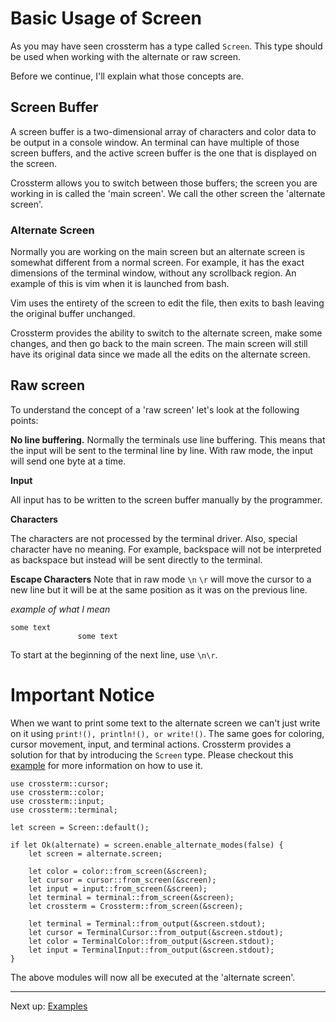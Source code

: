 # Basic Usage of Screen
As you may have seen crossterm has a type called `Screen`. This type should be used when working with the alternate or raw screen.

Before we continue, I'll explain what those concepts are.

## Screen Buffer
A screen buffer is a two-dimensional array of characters and color data to be output in a console window. An terminal can have multiple of those screen buffers, and the active screen buffer is the one that is displayed on the screen.

Crossterm allows you to switch between those buffers; the screen you are working in is called the 'main screen'.  We call the other screen the 'alternate screen'.

### Alternate Screen
Normally you are working on the main screen but an alternate screen is somewhat different from a normal screen.
For example, it has the exact dimensions of the terminal window, without any scrollback region. An example of this is vim when it is launched from bash.

Vim uses the entirety of the screen to edit the file, then exits to bash leaving the original buffer unchanged.

Crossterm provides the ability to switch to the alternate screen, make some changes, and then go back to the main screen. The main screen will still have its original data since we made all the edits on the alternate screen.

## Raw screen
To understand the concept of a 'raw screen' let's look at the following points:

**No line buffering.**
Normally the terminals use line buffering. This means that the input will be sent to the terminal line by line. With raw mode, the input will send one byte at a time.

**Input**

 All input has to be written to the screen buffer manually by the programmer.

**Characters**

The characters are not processed by the terminal driver. Also, special character have no meaning. For example, backspace will not be interpreted as backspace but instead will be sent directly to the terminal.

**Escape Characters**
Note that in raw mode `\n` `\r` will move the cursor to a new line but it will be at the same position as it was on the previous line.

_example of what I mean_
 ```
 some text
                some text
 ```

To start at the beginning of the next line, use `\n\r`.

# Important Notice
When we want to print some text to the alternate screen we can't just write on it using `print!(), println!(), or write!()`.
The same goes for coloring, cursor movement, input, and terminal actions. Crossterm provides a solution for that by introducing the `Screen` type.
Please checkout this [example](screen_example.md) for more information on how to use it.


```
use crossterm::cursor;
use crossterm::color;
use crossterm::input;
use crossterm::terminal;

let screen = Screen::default();

if let Ok(alternate) = screen.enable_alternate_modes(false) {
    let screen = alternate.screen;
    
    let color = color::from_screen(&screen);
    let cursor = cursor::from_screen(&screen);
    let input = input::from_screen(&screen);
    let terminal = terminal::from_screen(&screen);
    let crossterm = Crossterm::from_screen(&screen);
    
    let terminal = Terminal::from_output(&screen.stdout);
    let cursor = TerminalCursor::from_output(&screen.stdout);
    let color = TerminalColor::from_output(&screen.stdout);
    let input = TerminalInput::from_output(&screen.stdout);
}

```

The above modules will now all be executed at the 'alternate screen'.

---------------------------------------------------------------------------------------------------------------------------------------------
Next up: [Examples](screen_example.md)